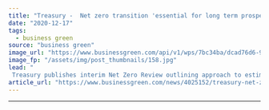 ```yaml
---
title: "Treasury -  Net zero transition 'essential for long term prosperity'"
date: "2020-12-17"
tags: 
  - business green
source: "business green"
image_url: "https://www.businessgreen.com/api/v1/wps/7bc34ba/dcad76d6-9ab6-4e8c-afb7-422bfdc3ed02/3/hm-treasury-sign-outside-185x114.jpg"
image_fp: "/assets/img/post_thumbnails/158.jpg"
lead: "
 Treasury publishes interim Net Zero Review outlining approach to estimating costs associated with decarbonising UK economy ..."
article_url: "https://www.businessgreen.com/news/4025152/treasury-net-zero-transition-essential-long-term-prosperity"
---
```


---

